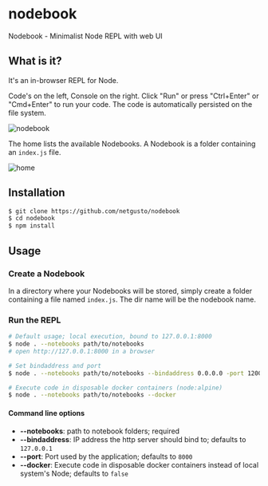 # nodebook

Nodebook - Minimalist Node REPL with web UI

## What is it?

It's an in-browser REPL for Node.

Code's on the left, Console on the right. Click "Run" or press "Ctrl+Enter" or "Cmd+Enter" to run your code.
The code is automatically persisted on the file system.

![nodebook](https://user-images.githubusercontent.com/4974818/45084039-8f2b6380-b0fd-11e8-94d4-dadcab34c7f6.png)

The home lists the available Nodebooks. A Nodebook is a folder containing an `index.js` file.

![home](https://user-images.githubusercontent.com/4974818/45084276-3c9e7700-b0fe-11e8-9ed0-d2b7cb5b7bb3.png)

## Installation

```bash
$ git clone https://github.com/netgusto/nodebook
$ cd nodebook
$ npm install
```

## Usage

### Create a Nodebook

In a directory where your Nodebooks will be stored, simply create a folder containing a file named `index.js`.
The dir name will be the nodebook name.

### Run the REPL

```bash
# Default usage; local execution, bound to 127.0.0.1:8000
$ node . --notebooks path/to/notebooks
# open http://127.0.0.1:8000 in a browser
```

```bash
# Set bindaddress and port
$ node . --notebooks path/to/notebooks --bindaddress 0.0.0.0 -port 12000
```

```bash
# Execute code in disposable docker containers (node:alpine)
$ node . --notebooks path/to/notebooks --docker
```

#### Command line options

* **--notebooks**: path to notebook folders; required
* **--bindaddress**: IP address the http server should bind to; defaults to `127.0.0.1`
* **--port**: Port used by the application; defaults to `8000`
* **--docker**: Execute code in disposable docker containers instead of local system's Node; defaults to `false`
